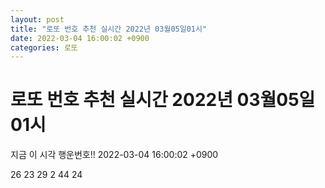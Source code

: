 ```yaml
---
layout: post
title: "로또 번호 추천 실시간 2022년 03월05일01시"
date: 2022-03-04 16:00:02 +0900
categories: 로또
---
```


# 로또 번호 추천 실시간 2022년 03월05일01시

지금 이 시각 행운번호!! 2022-03-04 16:00:02 +0900

 26  23  29  2  44  24 


